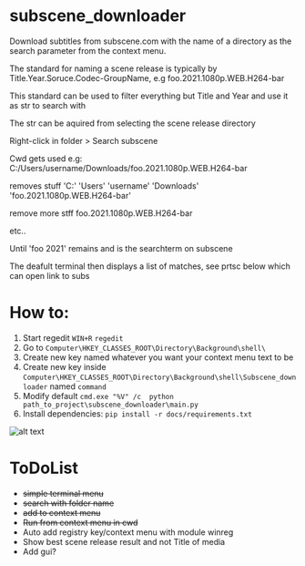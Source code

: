 # subscene_downloader
Download subtitles from subscene.com with the name of a directory as the search parameter from the context menu.

<p>The standard for naming a scene release is typically by Title.Year.Soruce.Codec-GroupName, e.g foo.2021.1080p.WEB.H264-bar
<p>This standard can be used to filter everything but Title and Year and use it as str to search with
<p>The str can be aquired from selecting the scene release directory
<p>
<p>Right-click in folder > Search subscene
<p>Cwd gets used e.g: C:/Users/username/Downloads/foo.2021.1080p.WEB.H264-bar
<p>removes stuff 'C:' 'Users' 'username' 'Downloads' 'foo.2021.1080p.WEB.H264-bar'
<p>remove more stff foo.2021.1080p.WEB.H264-bar
<p>etc..
<p>Until 'foo 2021' remains and is the searchterm on subscene
<p>The deafult terminal then displays a list of matches, see prtsc below which can open link to subs

# How to:
1. Start regedit ```WIN+R``` ```regedit```
2. Go to ```Computer\HKEY_CLASSES_ROOT\Directory\Background\shell\```
3. Create new key named whatever you want your context menu text to be
4. Create new key inside ```Computer\HKEY_CLASSES_ROOT\Directory\Background\shell\Subscene_downloader``` named ```command```
5. Modify default ```cmd.exe "%V" /c  python path_to_project\subscene_downloader\main.py```
6. Install dependencies:
```pip install -r docs/requirements.txt```

![alt text](https://github.com/vagabondHustler/subscene_downloader/blob/main/resources/prtsc.png)

# ToDoList
- ~~simple terminal menu~~
- ~~search with folder name~~
- ~~add to context menu~~
- ~~Run from context menu in cwd~~
- Auto add registry key/context menu with module winreg
- Show best scene release result and not Title of media
- Add gui?
